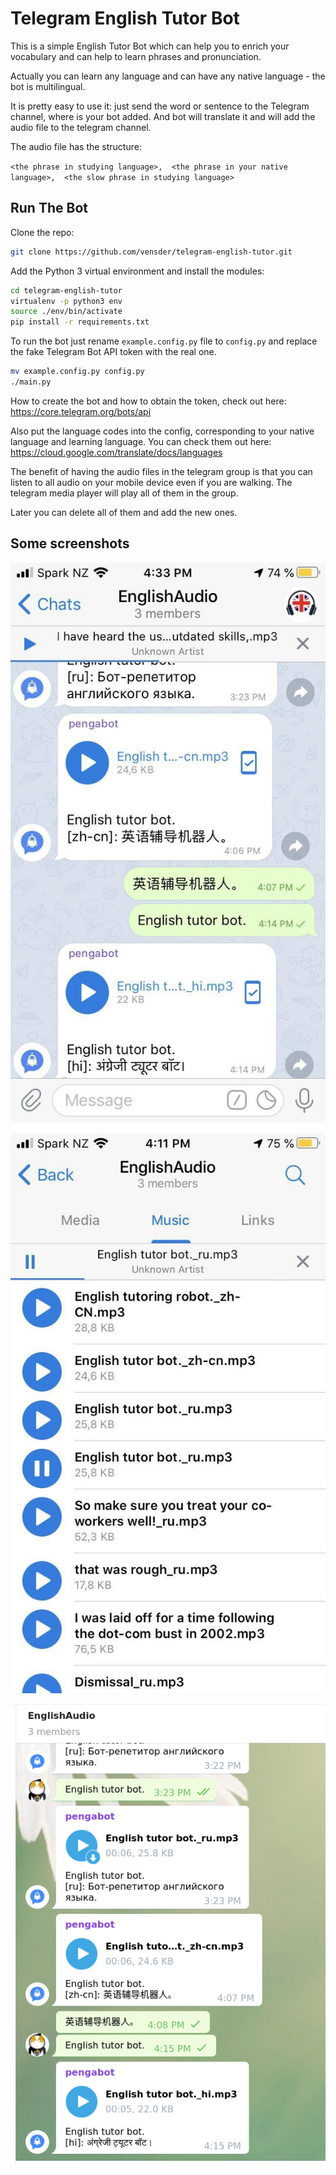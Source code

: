 # Telegram English Tutor Bot

This is a simple English Tutor Bot which can help you to enrich your vocabulary and can help to learn phrases and pronunciation.

Actually you can learn any language and can have any native language - the bot is multilingual.

It is pretty easy to use it: just send the word or sentence to the Telegram channel, where is your bot added. And bot will translate it and will add the audio file to the telegram channel.

The audio file has the structure:

`<the phrase in studying language>, 
<the phrase in your native language>, 
<the slow phrase in studying language>`

## Run The Bot

Clone the repo:

```sh
git clone https://github.com/vensder/telegram-english-tutor.git
```

Add the Python 3 virtual environment and install the modules:

```sh
cd telegram-english-tutor
virtualenv -p python3 env
source ./env/bin/activate
pip install -r requirements.txt
```

To run the bot just rename `example.config.py` file to `config.py` and replace the fake Telegram Bot API token with the real one. 

```sh
mv example.config.py config.py
./main.py
```

How to create the bot and how to obtain the token, check out here: https://core.telegram.org/bots/api

Also put the language codes into the config, corresponding to your native language and learning language. You can check them out here: https://cloud.google.com/translate/docs/languages

The benefit of having the audio files in the telegram group is that you can listen to all audio on your mobile device even if you are walking. The telegram media player will play all of them in the group.

Later you can delete all of them and add the new ones.

## Some screenshots

![Telegram bot 01](./img/mobile01.jpg?raw=true)

![Telegram bot 02](./img/mobile02.jpg?raw=true)

![Telegram bot 03](./img/desktop01.png?raw=true)
